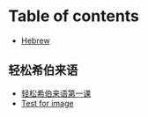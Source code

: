 # Table of contents

* [Hebrew](README.md)

## 轻松希伯来语 <a href="#easy_hebrew" id="easy_hebrew"></a>

* [轻松希伯来语第一课](easy\_hebrew/lesson01.md)
* [Test for image](easy\_hebrew/test-for-image.md)
